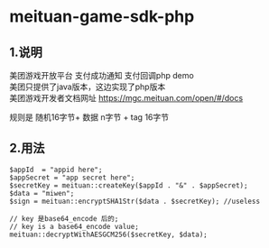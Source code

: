 # meituan-game-sdk-php

## 1.说明
美团游戏开放平台 支付成功通知 支付回调php demo  
美团只提供了java版本，这边实现了php版本  
美团游戏开发者文档网址 https://mgc.meituan.com/open/#/docs

规则是 随机16字节+ 数据 n字节 + tag 16字节


## 2.用法
```
$appId  = "appid here";
$appSecret = "app secret here";
$secretKey = meituan::createKey($appId . "&" . $appSecret);
$data = "miwen";
$sign = meituan::encryptSHA1Str($data . $secretKey); //useless

// key 是base64_encode 后的;
// key is a base64_encode value;
meituan::decryptWithAESGCM256($secretKey, $data);
```
